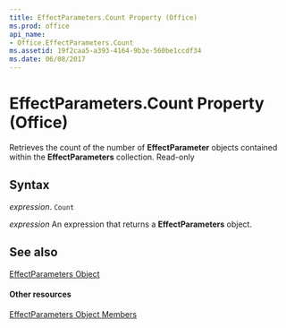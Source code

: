 ```yaml
---
title: EffectParameters.Count Property (Office)
ms.prod: office
api_name:
- Office.EffectParameters.Count
ms.assetid: 19f2caa5-a393-4164-9b3e-560be1ccdf34
ms.date: 06/08/2017
---
```



# EffectParameters.Count Property (Office)

Retrieves the count of the number of  **EffectParameter** objects contained within the **EffectParameters** collection. Read-only


## Syntax

 _expression_. `Count`

 _expression_ An expression that returns a **EffectParameters** object.


## See also


[EffectParameters Object](effectparameters-object-office.md)
#### Other resources


[EffectParameters Object Members](effectparameters-members-office.md)

